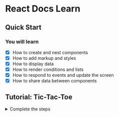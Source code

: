 # React Docs Learn

## Quick Start
### You will learn
- [x] How to create and nest components
- [x] How to add markup and styles
- [x] How to display data
- [x] How to render conditions and lists
- [x] How to respond to events and update the screen
- [x] How to share data between components

## Tutorial: Tic-Tac-Toe

<details><summary>Complete the steps</summary>

- **Overview**
- [x] Building the board
- [x] Passing data through props
- [x] Making an interactive component
- [] React Developer Tools

- **Completing the game**
- [] Lifting state up 
- [] Why immutability is important 
- [] Taking turns
- [] Declaring a winner 

- **Adding time travel**
- [] Storing a history of moves 
- [] Lifting state up, again
- [] Showing the past moves
- [] Picking a key 
- [] Implementing time travel 
- [] Final cleanup
- [] Wrapping up 
- [] 🎉🎉🎉